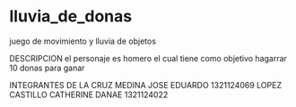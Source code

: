 # lluvia_de_donas
juego de movimiento y lluvia de objetos

DESCRIPCION
el personaje es homero el cual tiene como objetivo hagarrar 10 donas para ganar 

INTEGRANTES 
DE LA CRUZ MEDINA JOSE EDUARDO 1321124069
LOPEZ CASTILLO CATHERINE DANAE 1321124022
